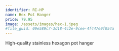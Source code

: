 ```yaml
---
identifier: RI-HP
name: Hex Pot Hanger
price: 79.95
image: /assets/images/hex-1.jpeg
#file_guid: 09e589c7-3d18-4c2e-9cee-4f447e9f054a
---
```

High-quality stainless hexagon pot hanger
